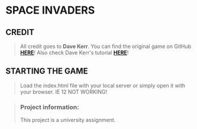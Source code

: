 SPACE INVADERS
==============

CREDIT
------
>
> All credit goes to **Dave Kerr**.
> You can find the original game on GitHub [**HERE**](https://github.com/dwmkerr/spaceinvaders)!
> Also check Dave Kerr's tutorial [**HERE**](http://www.codeproject.com/Articles/642499/Learn-JavaScript-Part-1-Create-a-Starfield)!

STARTING THE GAME
-----------------
>
> Load the index.html file with your local server or simply open it with your browser.
> IE 12 NOT WORKING!

> ### Project information:
>
> This project is a university assignment.
